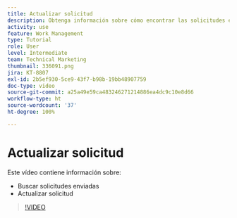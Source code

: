 ```yaml
---
title: Actualizar solicitud
description: Obtenga información sobre cómo encontrar las solicitudes enviadas y realice una actualización de dichas solicitudes en  [!DNL  Workfront].
activity: use
feature: Work Management
type: Tutorial
role: User
level: Intermediate
team: Technical Marketing
thumbnail: 336091.png
jira: KT-8807
exl-id: 2b5ef930-5ce9-43f7-b98b-19bb48907759
doc-type: video
source-git-commit: a25a49e59ca483246271214886ea4dc9c10e8d66
workflow-type: ht
source-wordcount: '37'
ht-degree: 100%

---
```


# Actualizar solicitud

Este vídeo contiene información sobre:

* Buscar solicitudes enviadas
* Actualizar solicitud

>[!VIDEO](https://video.tv.adobe.com/v/336091/?quality=12&learn=on)
